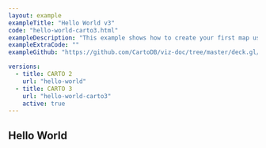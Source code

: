 ```yaml
---
layout: example
exampleTitle: "Hello World v3"
code: "hello-world-carto3.html"
exampleDescription: "This example shows how to create your first map using CARTO for deck.gl."
exampleExtraCode: ""
exampleGithub: "https://github.com/CartoDB/viz-doc/tree/master/deck.gl/examples/scripting/basic-examples/hello-world.html"

versions:
  - title: CARTO 2
    url: "hello-world"
  - title: CARTO 3
    url: "hello-world-carto3"
    active: true
---
```


## Hello World
